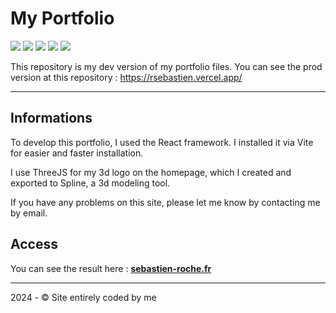 # My Portfolio
[![](https://shields.io/badge/react-black?logo=react&style=for-the-badge)](https://react.dev/)
[![](https://img.shields.io/badge/Vite-B73BFE?style=for-the-badge&logo=vite&logoColor=FFD62E)](https://vitejs.dev)
[![](https://img.shields.io/badge/npm-CB3837?style=for-the-badge&logo=npm&logoColor=white)](https://www.npmjs.com/)
[![](https://img.shields.io/badge/JavaScript-F7DF1E?style=for-the-badge&logo=javascript&logoColor=black)](https://wikipedia.org/wiki/JavaScript)
[![](https://img.shields.io/badge/Sass-CC6699?style=for-the-badge&logo=sass&logoColor=white)](https://sass-lang.com/)

This repository is my dev version of my portfolio files.
You can see the prod version at this repository : 
https://rsebastien.vercel.app/

----

## Informations

To develop this portfolio, I used the React framework. I installed it via Vite for easier and faster installation.

I use ThreeJS for my 3d logo on the homepage, which I created and exported to Spline, a 3d modeling tool.

If you have any problems on this site, please let me know by contacting me by email.

## Access

You can see the result here : **[sebastien-roche.fr](https://sebastien-roche.fr/)**

---

2024 - © Site entirely coded by me